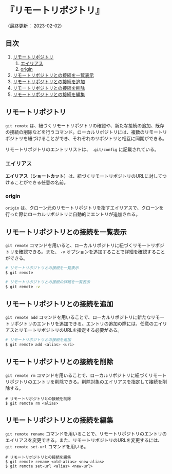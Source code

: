 # 『リモートリポジトリ』

（最終更新： 2023-02-02）


## 目次

1. [リモートリポジトリ](#リモートリポジトリ)
	1. [エイリアス](#エイリアス)
	1. [origin](#origin)
1. [リモートリポジトリとの接続を一覧表示](#リモートリポジトリとの接続を一覧表示)
1. [リモートリポジトリとの接続を追加](#リモートリポジトリとの接続を追加)
1. [リモートリポジトリとの接続を削除](#リモートリポジトリとの接続を削除)
1. [リモートリポジトリとの接続を編集](#リモートリポジトリとの接続を編集)


## リモートリポジトリ

`git remote` は、紐づくリモートリポジトリの確認や、新たな接続の追加、既存の接続の削除などを行うコマンド。ローカルリポジトリには、複数のリモートリポジトリを紐づけることができ、それぞれのリポジトリと相互に同期ができる。

リモートリポジトリのエントリリストは、 `.git/config` に記載されている。

### エイリアス

**エイリアス**（**ショートカット**）は、紐づくリモートリポジトリのURLに対してつけることができる任意の名前。

### origin

`origin` は、クローン元のリモートリポジトリを指すエイリアスで、クローンを行った際にローカルリポジトリに自動的にエントリが追加される。


## リモートリポジトリとの接続を一覧表示

`git remote` コマンドを用いると、ローカルリポジトリに紐づくリモートリポジトリを確認できる。また、 `-v` オプションを追加することで詳細を確認することができる。

```sh
# リモートリポジトリとの接続を一覧表示
$ git remote

# リモートリポジトリとの接続の詳細を一覧表示
$ git remote -v
```


## リモートリポジトリとの接続を追加

`git remote add` コマンドを用いることで、ローカルリポジトリに新たなリモートリポジトリのエントリを追加できる。エントリの追加の際には、任意のエイリアスとリモートリポジトリのURLを指定する必要がある。

```sh
# リモートリポジトリとの接続を追加
$ git remote add <alias> <uri>
```


## リモートリポジトリとの接続を削除

`git remote rm` コマンドを用いることで、ローカルリポジトリに紐づくリモートリポジトリのエントリを削除できる。削除対象のエイリアスを指定して接続を削除する。

```git
# リモートリポジトリとの接続を削除
$ git remote rm <alias>
```


## リモートリポジトリとの接続を編集

`git remote rename` コマンドを用いることで、リモートリポジトリのエントリのエイリアスを変更できる。また、リモートリポジトリのURLを変更するには、 `git remote set-url` コマンドを用いる。

```git
# リモートリポジトリとの接続を編集
$ git remote rename <old-alias> <new-alias>
$ git remote set-url <alias> <new-url>
```
